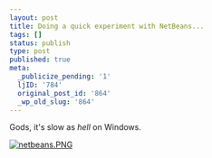 ```yaml
---
layout: post
title: Doing a quick experiment with NetBeans...
tags: []
status: publish
type: post
published: true
meta:
  _publicize_pending: '1'
  ljID: '784'
  original_post_id: '864'
  _wp_old_slug: '864'
---
```

Gods, it's slow as <em>hell</em> on Windows.

<a href='http://jay.mcgavren.com/blog/wp-content/uploads/2008/04/netbeans.png' title='netbeans.PNG'><img src='http://jay.mcgavren.com/blog/wp-content/uploads/2008/04/netbeans.thumbnail.PNG' alt='netbeans.PNG' /></a>
